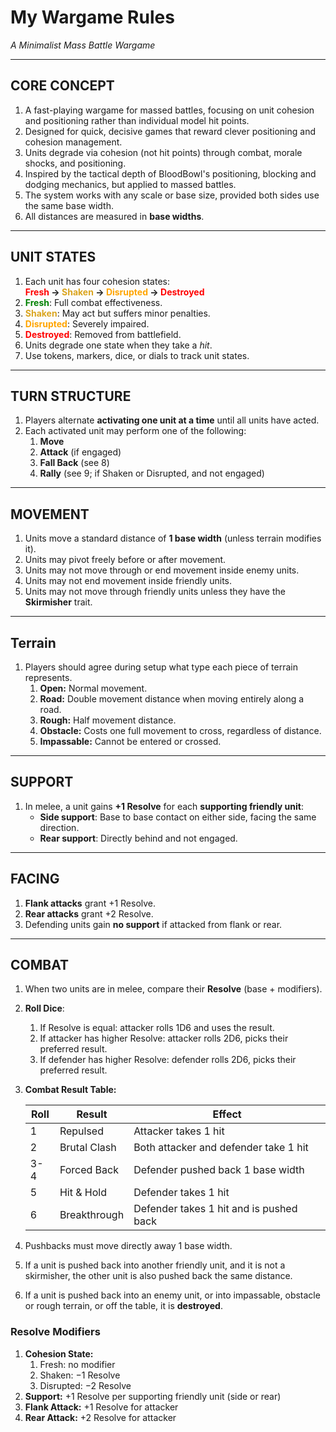 # My Wargame Rules
*A Minimalist Mass Battle Wargame*

---

## CORE CONCEPT  
1. A fast-playing wargame for massed battles, focusing on unit cohesion and positioning rather than individual model hit points.
1. Designed for quick, decisive games that reward clever positioning and cohesion management.
1. Units degrade via cohesion (not hit points) through combat, morale shocks, and positioning.  
1. Inspired by the tactical depth of BloodBowl's positioning, blocking and dodging mechanics, but applied to massed battles.
1. The system works with any scale or base size, provided both sides use the same base width.
1. All distances are measured in **base widths**.

---

## UNIT STATES  
1. Each unit has four cohesion states:  
   **<font color="red">Fresh</font> → <font color="goldenrod">Shaken</font> → <font color="orange">Disrupted</font> → <font color="red">Destroyed</font>**
1. **<font color="green">Fresh</font>**: Full combat effectiveness.
1. **<font color="goldenrod">Shaken</font>**: May act but suffers minor penalties.
1. **<font color="orange">Disrupted</font>**: Severely impaired.
1. **<font color="red">Destroyed</font>**: Removed from battlefield.
1. Units degrade one state when they take a *hit*.  
1. Use tokens, markers, dice, or dials to track unit states.

---

## TURN STRUCTURE  
1. Players alternate **activating one unit at a time** until all units have acted.  
1. Each activated unit may perform one of the following:  
   1. **Move**  
   1. **Attack** (if engaged)  
   1. **Fall Back** (see 8)  
   1. **Rally** (see 9; if Shaken or Disrupted, and not engaged)

---

## MOVEMENT  
1. Units move a standard distance of **1 base width** (unless terrain modifies it).  
1. Units may pivot freely before or after movement.  
1. Units may not move through or end movement inside enemy units.
1. Units may not end movement inside friendly units.
1. Units may not move through friendly units unless they have the **Skirmisher** trait.

---

## Terrain

1. Players should agree during setup what type each piece of terrain represents.  
    1. **Open:** Normal movement.  
    1. **Road:** Double movement distance when moving entirely along a road.  
    1. **Rough:** Half movement distance.  
    1. **Obstacle:** Costs one full movement to cross, regardless of distance.  
    1. **Impassable:** Cannot be entered or crossed.  

---

## SUPPORT  
1. In melee, a unit gains **+1 Resolve** for each **supporting friendly unit**:  
   - **Side support**: Base to base contact on either side, facing the same direction.
   - **Rear support**: Directly behind and not engaged.  

---

## FACING  
1. **Flank attacks** grant +1 Resolve.  
1. **Rear attacks** grant +2 Resolve.  
1. Defending units gain **no support** if attacked from flank or rear.

---

## COMBAT

1. When two units are in melee, compare their **Resolve** (base + modifiers).
1. **Roll Dice**:  
   1. If Resolve is equal: attacker rolls 1D6 and uses the result.
   1. If attacker has higher Resolve: attacker rolls 2D6, picks their preferred result.
   1. If defender has higher Resolve: defender rolls 2D6, picks their preferred result.
1. **Combat Result Table:**

   | Roll | Result       | Effect                                  |
   | ---- | ------------ | --------------------------------------- |
   | 1    | Repulsed     | Attacker takes 1 hit                    |
   | 2    | Brutal Clash | Both attacker and defender take 1 hit   |
   | 3-4  | Forced Back  | Defender pushed back 1 base width       |
   | 5    | Hit & Hold   | Defender takes 1 hit                    |
   | 6    | Breakthrough | Defender takes 1 hit and is pushed back |

1. Pushbacks must move directly away 1 base width.
1. If a unit is pushed back into another friendly unit, and it is not a skirmisher, the other unit is also pushed back the same distance.
1. If a unit is pushed back into an enemy unit, or into impassable, obstacle or rough terrain, or off the table, it is **destroyed**.

### Resolve Modifiers

1. **Cohesion State:**
   1. Fresh: no modifier
   1. Shaken: −1 Resolve
   1. Disrupted: −2 Resolve
1. **Support:** +1 Resolve per supporting friendly unit (side or rear)
1. **Flank Attack:** +1 Resolve for attacker
1. **Rear Attack:** +2 Resolve for attacker
